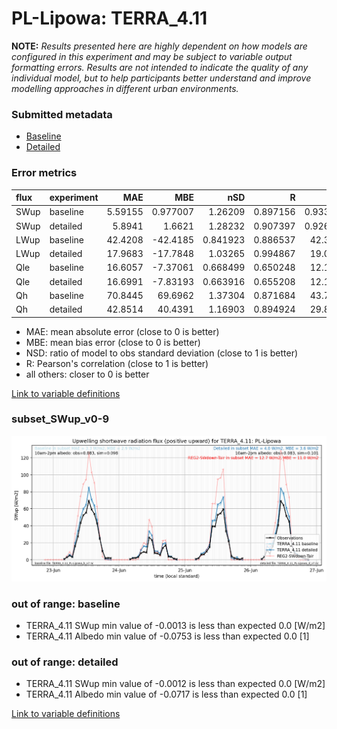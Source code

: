 # PL-Lipowa: TERRA_4.11

**NOTE:** *Results presented here are highly dependent on how models are configured in this experiment and may be subject to variable output formatting errors. Results are not intended to indicate the quality of any individual model, but to help participants better understand and improve modelling approaches in different urban environments.*

### Submitted metadata

- [Baseline](TERRA_4.11_PL-Lipowa_baseline_attrs.md)
- [Detailed](TERRA_4.11_PL-Lipowa_detailed_attrs.md)

### Error metrics

| flux   | experiment   |      MAE |        MBE |      nSD |        R |       5th |     95th |    RMSE |    cRMSE |      AMBE |     1-nSD |        1-R |   nSkewness |   nKurtosis |   Overlap |
|:-------|:-------------|---------:|-----------:|---------:|---------:|----------:|---------:|--------:|---------:|----------:|----------:|-----------:|------------:|------------:|----------:|
| SWup   | baseline     |  5.59155 |   0.977007 | 1.26209  | 0.897156 |  0.933906 |  11.1041 | 11.719  | 0.572966 |  0.977007 | 0.262089  | 0.102844   |    1.41239  |  17.4746    |  0.141131 |
| SWup   | detailed     |  5.8941  |   1.6621   | 1.28232  | 0.907397 |  0.926833 |  13.1658 | 11.5989 | 0.563201 |  1.6621   | 0.282314  | 0.092603   |    1.21515  |  14.3838    |  0.14741  |
| LWup   | baseline     | 42.4208  | -42.4185   | 0.841923 | 0.886537 | 42.3029   |  71.0757 | 50.6399 | 0.464803 | 42.4185   | 0.15808   | 0.113463   |    1.39058  |   0.628239  |  0.233523 |
| LWup   | detailed     | 17.9683  | -17.7848   | 1.03265  | 0.994867 | 19.0362   |  11.7825 | 18.9107 | 0.108016 | 17.7848   | 0.0326471 | 0.00513313 |    0.222845 |   0.734639  |  0.138752 |
| Qle    | baseline     | 16.6057  |  -7.37061  | 0.668499 | 0.650248 | 12.1501   |  22.7052 | 25.7898 | 0.759941 |  7.37061  | 0.331501  | 0.349752   |    0.547106 |   0.128331  |  0.382799 |
| Qle    | detailed     | 16.6991  |  -7.83193  | 0.663916 | 0.655208 | 12.1347   |  22.2116 | 25.7878 | 0.755499 |  7.83193  | 0.336084  | 0.344792   |    0.476374 |   0.0785276 |  0.403236 |
| Qh     | baseline     | 70.8445  |  69.6962   | 1.37304  | 0.871684 | 43.7054   | 125.602  | 84.0811 | 0.701088 | 69.6962   | 0.373038  | 0.128316   |    0.214957 |   0.574691  |  0.547669 |
| Qh     | detailed     | 42.8514  |  40.4391   | 1.16903  | 0.894924 | 29.8634   |  64.671  | 53.5682 | 0.523684 | 40.4391   | 0.169027  | 0.105076   |    0.201573 |   0.556726  |  0.416363 |

 - MAE: mean absolute error (close to 0 is better)
 - MBE: mean bias error (close to 0 is better)
 - NSD: ratio of model to obs standard deviation (close to 1 is better)
 - R: Pearson's correlation (close to 1 is better)
 - all others: closer to 0 is better

[Link to variable definitions](../modelattrs/variable_definitions.md)

### <a name="subset_swup_v0-9"></a>subset_SWup_v0-9
[![TERRA_4.11_PL-Lipowa_subset_SWup_v0-9.png](TERRA_4.11_PL-Lipowa_subset_SWup_v0-9.png)](TERRA_4.11_PL-Lipowa_subset_SWup_v0-9.png)

### out of range: baseline

 - TERRA_4.11 SWup min value of -0.0013 is less than expected 0.0 [W/m2]
 - TERRA_4.11 Albedo min value of -0.0753 is less than expected 0.0 [1]

### out of range: detailed

 - TERRA_4.11 SWup min value of -0.0012 is less than expected 0.0 [W/m2]
 - TERRA_4.11 Albedo min value of -0.0717 is less than expected 0.0 [1]


[Link to variable definitions](../modelattrs/variable_definitions.md)

